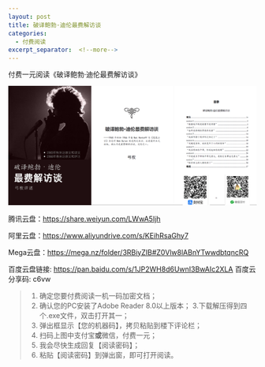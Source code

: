 ```yaml
---
layout: post
title: 破译鲍勃·迪伦最费解访谈
categories:
  - 付费阅读
excerpt_separator:  <!--more-->
---
```


付费一元阅读《破译鲍勃·迪伦最费解访谈》<!--阅读全文-->

![pay](img/1rmb.png)

腾讯云盘：https://share.weiyun.com/LWwA5Ijh

阿里云盘：https://www.aliyundrive.com/s/KEihRsaGhy7

Mega云盘：https://mega.nz/folder/3RBiyZIB#Z0Vlw8lABnYTwwdbtqncRQ

百度云盘链接: https://pan.baidu.com/s/1JP2WH8d6UwnI3BwAIc2XLA 百度云分享码: c6vw

> 1. 确定您要付费阅读一机一码加密文档；
> 2. 确认您的PC安装了Adobe Reader 8.0以上版本；
> 3.下载解压得到四个.exe文件，双击打开其一；
> 4. 弹出框显示【您的机器码】，拷贝粘贴到楼下评论栏；
> 5. 扫码上图中支付宝**或**微信，付费一元；
> 6. 我会尽快生成回复【阅读密码】；
> 7. 粘贴【阅读密码】到弹出窗，即可打开阅读。
